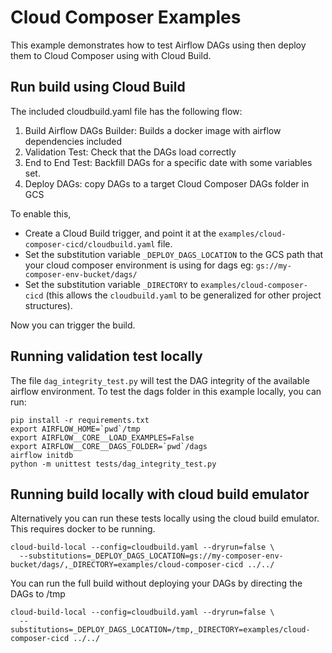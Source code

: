 # Cloud Composer Examples

This example demonstrates how to test Airflow DAGs using then deploy them to
Cloud Composer using with Cloud Build.

## Run build using Cloud Build

The included cloudbuild.yaml file has the following flow:
1. Build Airflow DAGs Builder: Builds a docker image with airflow dependencies included
2. Validation Test: Check that the DAGs load correctly
3. End to End Test: Backfill DAGs for a specific date with some variables set.
4. Deploy DAGs: copy DAGs to a target Cloud Composer DAGs folder in GCS

To enable this,
* Create a Cloud Build trigger, and point it at the `examples/cloud-composer-cicd/cloudbuild.yaml` file.
* Set the substitution variable `_DEPLOY_DAGS_LOCATION` to the GCS path that your cloud composer environment is using for dags eg: `gs://my-composer-env-bucket/dags/`
* Set the substitution variable `_DIRECTORY` to `examples/cloud-composer-cicd` (this allows the `cloudbuild.yaml` to be generalized for other project structures).

Now you can trigger the build.

## Running validation test locally

The file `dag_integrity_test.py` will test the DAG integrity of the available airflow environment.
To test the dags folder in this example locally, you can run:

```
pip install -r requirements.txt
export AIRFLOW_HOME=`pwd`/tmp
export AIRFLOW__CORE__LOAD_EXAMPLES=False
export AIRFLOW__CORE__DAGS_FOLDER=`pwd`/dags
airflow initdb
python -m unittest tests/dag_integrity_test.py
```

## Running build locally with cloud build emulator

Alternatively you can run these tests locally using the cloud build emulator. This requires docker to be running.

```
cloud-build-local --config=cloudbuild.yaml --dryrun=false \
  --substitutions=_DEPLOY_DAGS_LOCATION=gs://my-composer-env-bucket/dags/,_DIRECTORY=examples/cloud-composer-cicd ../../
```

You can run the full build without deploying your DAGs by directing the DAGs to /tmp
```
cloud-build-local --config=cloudbuild.yaml --dryrun=false \
  --substitutions=_DEPLOY_DAGS_LOCATION=/tmp,_DIRECTORY=examples/cloud-composer-cicd ../../
```
